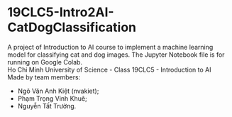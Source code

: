 # 19CLC5-Intro2AI-CatDogClassification
A project of Introduction to AI course to implement a machine learning model for classifying cat and dog images. The Jupyter Notebook file is for running on Google Colab.  
Ho Chi Minh University of Science - Class 19CLC5 - Introduction to AI  
Made by team members:  
- Ngô Văn Anh Kiệt (nvakiet);  
- Phạm Trọng Vinh Khuê;  
- Nguyễn Tất Trường.
